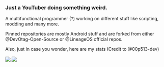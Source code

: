 ### Just a YouTuber doing something weird.

A multifunctional programmer (?) working on different stuff like scripting, modding and many more.

Pinned repositories are mostly Android stuff and are forked from either @DevOtag-Open-Source or @LineageOS official repos.

Also, just in case you wonder, here are my stats (Credit to @00p513-dev)

<a href="https://github.com/windowzytch">
  <img align="center" src="https://github-readme-stats.vercel.app/api?username=windowzytch&show_icons=true&theme=nord&include_all_commits=true)](https://github.com/windowzytch" />
</a>
<a href="https://github.com/windowzytch">
  <img align="center" src="https://github-readme-stats.vercel.app/api/top-langs/?username=windowzytch&langs_count=14&theme=nord&layout=compact" />
</a>
